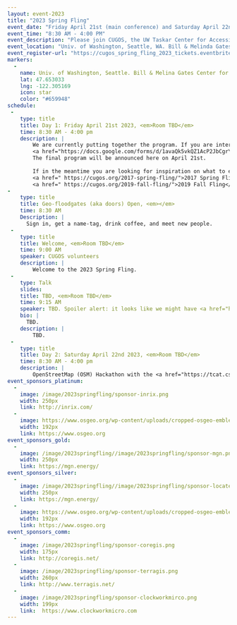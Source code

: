 ```yaml
---
layout: event-2023
title: "2023 Spring Fling"
event_date: "Friday April 21st (main conference) and Saturday April 22nd (OSM Hackathon-OpenSidewalks Project) 2023"
event_time: "8:30 AM - 4:00 PM"
event_description: "Please join CUGOS, the UW Taskar Center for Accessible Technology and local OpenStreetMap community for an exciting two-day meeting on Pedestrian/Bike/Transit Access, Open Source Geospatial tools, data, and Social Justice in and beyond the Puget Sound region. This page is describing the CUGOS part of the conference, note that it is jointly held in the same building and time as the 2023 <em>Open the Paths Conference</em>."
event_location: "Univ. of Washington, Seattle, WA. Bill & Melinda Gates Center for CS & Engineering(CSE2)"
event_register-url: "https://cugos_spring_fling_2023_tickets.eventbrite.com"
markers:
  -
    name: Univ. of Washington, Seattle. Bill & Melina Gates Center for CS & Engineering(CSE2)
    lat: 47.653033
    lng: -122.305169
    icon: star
    color: "#659948"
schedule:
 -
    type: title
    title: Day 1: Friday April 21st 2023, <em>Room TBD</em>
    time: 8:30 AM - 4:00 pm
    description: |
        We are currently putting together the program. If you are interested in giving a presentation head over to our
        <a href="https://docs.google.com/forms/d/1avaQk5vkQZ1AcP2JbCgrY4dvL5a8-EUd25IbjaA0Yas/edit?pli=1">"Call for proposals"</a> page. Note in case we would have an overwhelming number of submissions we might add a CUGOS presentation track on Saturday April 22nd (which would run in parallel to the OSM Hackathon-OpenSidewalks Project).
        The final program will be announced here on April 21st. 
        
        If in the meantime you are looking for inspiration on what to expect in our program you are welcome to check out the schedules of these previous CUGOS Fling events:
        <a href=" https://cugos.org/2017-spring-fling/">2017 Spring Fling</a> 
        <a href=" https://cugos.org/2019-fall-fling/">2019 Fall Fling</a> 
-
    type: title
    title: Geo-floodgates (aka doors) Open, <em></em>
    time: 8:30 AM
    Description: |
      Sign in, get a name-tag, drink coffee, and meet new people.
 -
    type: title
    title: Welcome, <em>Room TBD</em>
    time: 9:00 AM
    speaker: CUGOS volunteers
    description: |
        Welcome to the 2023 Spring Fling.
 -
    type: Talk
    slides: 
    title: TBD, <em>Room TBD</em>
    time: 9:15 AM
    speaker: TBD. Spoiler alert: it looks like we might have <a href="http://blog.cleverelephant.ca">Paul Ramsey</a> on the hook for a keynote presentation.
    bio: |
      TBD.
    description: |
        TBD.
 -
    type: title
    title: Day 2: Saturday April 22nd 2023, <em>Room TBD</em>
    time: 8:30 AM - 4:00 pm
    description: |
        OpenStreetMap (OSM) Hackathon with the <a href="https://tcat.cs.washington.edu/opensidewalks-2/>OpenSidewalks Project</a>. More information to be added here soon.
event_sponsors_platinum:
  -
    image: /image/2023springfling/sponsor-inrix.png
    width: 250px
    link: http://inrix.com/
  -
    image: https://www.osgeo.org/wp-content/uploads/cropped-osgeo-emblem-rgb-1-192x192.png
    width: 192px
    link: https://www.osgeo.org
event_sponsors_gold:
  -
    image: /image/2023springfling//image/2023springfling/sponsor-mgn.png
    width: 250px
    link: https://mgn.energy/
event_sponsors_silver:
  -
    image: /image/2023springfling//image/2023springfling/sponsor-locatepress.png
    width: 250px
    link: https://mgn.energy/
  -
    image: https://www.osgeo.org/wp-content/uploads/cropped-osgeo-emblem-rgb-1-192x192.png
    width: 192px
    link: https://www.osgeo.org
event_sponsors_comm:
  -
    image: /image/2023springfling/sponsor-coregis.png
    width: 175px
    link: http://coregis.net/
  -
    image: /image/2023springfling/sponsor-terragis.png
    width: 260px
    link: http://www.terragis.net/       
  -
    image: /image/2023springfling/sponsor-clockworkmirco.png
    width: 199px
    link:  https://www.clockworkmicro.com
---
```

